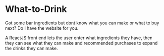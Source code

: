 # What-to-Drink

Got some bar ingredients but dont know what you can make or what to buy next? Do I have the website for you.

A ReactJS front end lets the user enter what ingredients they have, then they can see what they can make and recommended purchases to expand the drinks they can make.
